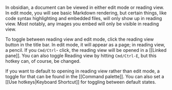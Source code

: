 In obsidian, a document can be viewed in either edit mode or reading view. In edit mode, you will see basic Markdown rendering, but certain things, like code syntax highlighting and embedded files, will only show up in reading view. Most notably, any images you embed will only be visible in reading view.

To toggle between reading view and edit mode, click the reading view button in the title bar. In edit mode, it will appear as a page; in reading view, a pencil. If you `Cmd/Ctrl`- click, the reading view will be opened in a [[Linked pane]]. You can also toggle Reading view by hitting `Cmd/Ctrl-E`, but this hotkey can, of course, be changed.

If you want to default to opening in reading view rather than edit mode, a toggle for that can be found in the [[Command palette]]. You can also set a [[Use hotkeys|Keyboard Shortcut]] for toggling between default states.
